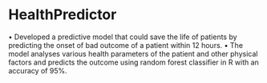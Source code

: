 # HealthPredictor
•	Developed a predictive model that could save the life of patients by predicting the onset of bad outcome of a patient within 12 hours. 
•	The model analyses various health parameters of the patient and other physical factors and predicts the outcome using random forest classifier in R with an accuracy of 95%.
